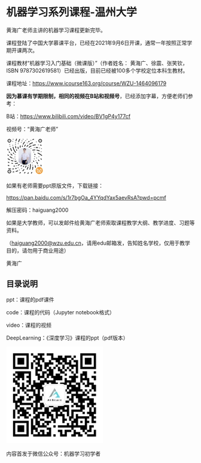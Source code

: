 
# 机器学习系列课程-温州大学

黄海广老师主讲的机器学习课程更新完毕。

课程登陆了中国大学慕课平台，已经在2021年9月6日开课，通常一年按照正常学期开课两次。

课程教材“机器学习入门基础（微课版）”（作者姓名： 黄海广、徐震、张笑钦，ISBN 9787302619581）已经出版，目前已经被100多个学校定位本科生教材。

课程地址：https://www.icourse163.org/course/WZU-1464096179

**因为慕课有学期限制，相同的视频在B站和视频号**，已经添加字幕，方便老师们参考：

B站：https://www.bilibili.com/video/BV1gP4y177cf

视频号：“黄海广老师”

![gongzhong](images/shipinhao.jpg)

如果有老师需要ppt原版文件，下载链接：

https://pan.baidu.com/s/1r7bgOa_4YYqdYax5aevRsA?pwd=pcmf

解压密码：haiguang2000

如果是大学教师，可以发邮件给黄海广老师索取课程教学大纲、教学进度、习题等资料。

（haiguang2000@wzu.edu.cn，请用edu邮箱发，告知姓名学校，仅用于教学目的，请勿用于商业用途）


黄海广

## 目录说明

ppt：课程的pdf课件

code：课程的代码（Jupyter notebook格式）

video：课程的视频

DeepLearning：《深度学习》课程的ppt（pdf版本）

![gongzhong](images/gongzhong.jpg)

内容首发于微信公众号：机器学习初学者 
